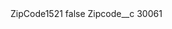 <?xml version="1.0" encoding="UTF-8"?>
<CustomMetadata xmlns="http://soap.sforce.com/2006/04/metadata" xmlns:xsi="http://www.w3.org/2001/XMLSchema-instance" xmlns:xsd="http://www.w3.org/2001/XMLSchema">
    <label>ZipCode1521</label>
    <protected>false</protected>
    <values>
        <field>Zipcode__c</field>
        <value xsi:type="xsd:string">30061</value>
    </values>
</CustomMetadata>
